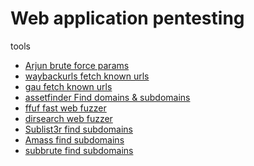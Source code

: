 # Web application pentesting 

tools 
<ul>
<li><a href="https://github.com/s0md3v/Arjuns">Arjun brute force params</a></li>
<li><a href="https://github.com/tomnomnom/waybackurls">waybackurls fetch known urls</a></li>
<li><a href="https://github.com/lc/gau">gau fetch known urls</a></li>
<li><a href="https://github.com/tomnomnom/assetfinder">assetfinder Find domains & subdomains</a></li>
<li><a href="https://github.com/ffuf/ffuf">ffuf fast web fuzzer</a></li>
<li><a href="https://github.com/maurosoria/dirsearch">dirsearch web fuzzer</a></li>
<li><a href="https://github.com/aboul3la/Sublist3r">Sublist3r find subdomains</a></li>
<li><a href="https://github.com/aboul3la/Amass">Amass find subdomains</a></li>
<li><a href="https://github.com/TheRook/subbrute">subbrute find subdomains</a></li>


</ul>